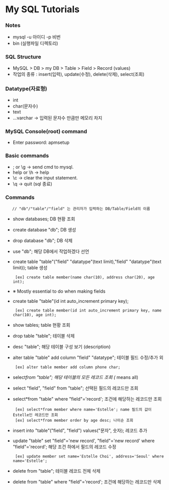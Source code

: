 # My SQL Tutorials

### Notes
* mysql -u 아이디 -p 비번
* bin (실행파일 디렉토리)


### SQL Structure
* MySQL > DB > my DB > Table > Field > Record (values)
* 작업의 종류  : insert(입력), update(수정), delete(삭제), select(조회)


### Datatype(자료형)
* int
* char(문자수)
* text
* ...varchar -> 입력된 문자수 만큼만 메모리 차지


### MySQL Console(root) command
* Enter password: apmsetup


### Basic commands
* ; or \g → send cmd to mysql.
* help or \h → help
* \c → clear the input statement.
* \q → quit (sql 종료)


### Commands

       // "db"/"table"/"field" 는 관리자가 입력하는 DB/Table/Field의 이름 

* show databases; DB 현황 조회
* create database "db"; DB 생성
* drop database "db"; DB 삭제
* use "db"; 해당 DB에서 작업하겠다 선언

* create table "table"("field" "datatype"(text limit),"field" "datatype"(text limit)); table 생성

       [ex] create table member(name char(10), address char(20), age int);

* ※ Mostly essential to do when making fields
* create table "table"(id int auto_increment primary key);

       [ex] create table member(id int auto_increment primary key, name char(10), age int);

* show tables; table 현황 조회
* drop table "table"; 테이블 삭제
* desc "table"; 해당 테이블 구성 보기 (description)
* alter table "table" add column "field" "datatype"; 테이블 필드 수정/추가 외

       [ex] alter table member add column phone char;

* select*from "table"; 해당 테이블의 모든 레코드 조회 (* means all)
* select "field", "field" from "table"; 선택된 필드의 레코드만 조회
* select*from "table" where "field"='record'; 조건에 해당하는 레코드만 조회

       [ex] select*from member where name='Estelle'; name 필드의 값이 Estelle인 레코드만 조회
       [ex] select*from member order by age desc; 나이순 조회

* insert into "table"("field", "field") values("문자", 숫자); 레코드 추가
* update "table" set "field"='new record', "field"='new record' where "field"='record'; 해당 조건 하에서 필드의 레코드 수정

       [ex] update member set name='Estelle Choi', address='Seoul' where name='Estelle';

* delete from "table"; 테이블 레코드 전체 삭제
* delete from "table" where "field"='record'; 조건에 해당하는 레코드만 삭제

